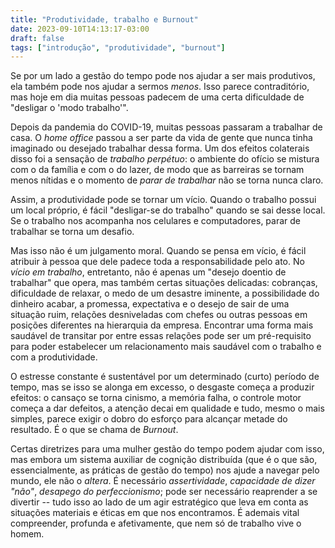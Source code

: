 ```yaml
---
title: "Produtividade, trabalho e Burnout"
date: 2023-09-10T14:13:17-03:00
draft: false 
tags: ["introdução", "produtividade", "burnout"]
---
```


Se por um lado a gestão do tempo pode nos ajudar a ser mais produtivos, ela também pode nos ajudar a sermos _menos_. Isso parece contraditório, mas hoje em dia muitas pessoas padecem de uma certa dificuldade de "desligar o 'modo trabalho'".

Depois da pandemia do COVID-19, muitas pessoas passaram a trabalhar de casa. O _home office_ passou a ser parte da vida de gente que nunca tinha imaginado ou desejado trabalhar dessa forma. Um dos efeitos colaterais disso foi a sensação de _trabalho perpétuo_: o ambiente do ofício se mistura com o da família e com o do lazer, de modo que as barreiras se tornam menos nítidas e o momento de _parar de trabalhar_ não se torna nunca claro.

Assim, a produtividade pode se tornar um vício. Quando o trabalho possui um local próprio, é fácil "desligar-se do trabalho" quando se sai desse local. Se o trabalho nos acompanha nos celulares e computadores, parar de trabalhar se torna um desafio. 

Mas isso não é um julgamento moral. Quando se pensa em vício, é fácil atribuir à pessoa que dele padece toda a responsabilidade pelo ato. No _vício em trabalho_, entretanto, não é apenas um "desejo doentio de trabalhar" que opera, mas também certas situações delicadas: cobranças, dificuldade de relaxar, o medo de um desastre iminente, a possibilidade do dinheiro acabar, a promessa, expectativa e o desejo de sair de uma situação ruim, relações desniveladas com chefes ou outras pessoas em posições diferentes na hierarquia da empresa. Encontrar uma forma mais saudável de transitar por entre essas relações pode ser um pré-requisito para poder estabelecer um relacionamento mais saudável com o trabalho e com a produtividade.

O estresse constante é sustentável por um determinado (curto) período de tempo, mas se isso se alonga em excesso, o desgaste começa a produzir efeitos: o cansaço se torna cinismo, a memória falha, o controle motor começa a dar defeitos, a atenção decai em qualidade e tudo, mesmo o mais simples, parece exigir o dobro do esforço para alcançar metade do resultado. É o que se chama de _Burnout_.

Certas diretrizes para uma mulher gestão do tempo podem ajudar com isso, mas embora um sistema auxiliar de cognição distribuída (que é o que são, essencialmente, as práticas de gestão do tempo) nos ajude a navegar pelo mundo, ele não o _altera_. É necessário _assertividade_, _capacidade de dizer "não"_, _desapego do perfeccionismo_; pode ser necessário reaprender a se divertir -- tudo isso ao lado de um agir estratégico que leva em conta as situações materiais e éticas em que nos encontramos. É ademais vital compreender, profunda e afetivamente, que nem só de trabalho vive o homem.
